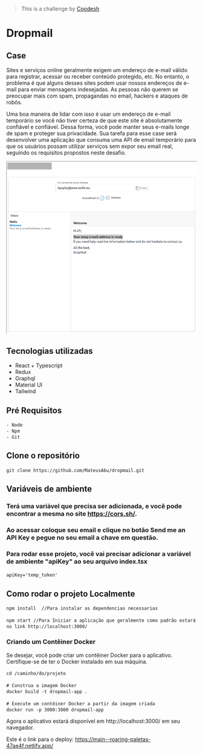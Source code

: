 >This is a challenge by [Coodesh](https://coodesh.com/)

# Dropmail

## Case

Sites e serviços online geralmente exigem um endereço de e-mail válido para registrar, acessar ou receber conteúdo protegido, etc. No entanto, o problema é que alguns desses sites podem usar nossos endereços de e-mail para enviar mensagens indesejadas. As pessoas não querem se preocupar mais com spam, propagandas no email, hackers e ataques de robôs.

Uma boa maneira de lidar com isso é usar um endereço de e-mail temporário se você não tiver certeza de que este site é absolutamente confiável e confiável. Dessa forma, você pode manter seus e-mails longe de spam e proteger sua privacidade. Sua tarefa para esse case será desenvolver uma aplicação que consuma uma API de email temporário para que os usuários possam utilizar serviços sem expor seu email real, seguindo os requisitos propostos neste desafio.

![Desktop](./public/assets/desktop.png)

## Tecnologias utilizadas

- React + Typescript
- Redux
- Graphql
- Material UI
- Tailwind

## Pré Requisitos

```
- Node
- Npm
- Git 
```

## Clone o repositório 

```git
git clone https://github.com/MateusAbu/dropmail.git
```

## Variáveis de ambiente

### Terá uma variável que precisa ser adicionada, e você pode encontrar a mesma no site https://cors.sh/.

### Ao acessar coloque seu email e clique no botão Send me an API Key e pegue no seu email a chave em questão.

### Para rodar esse projeto, você vai precisar adicionar a variável de ambiente "apiKey" ao seu arquivo index.tsx 

` apiKey='temp_token' `


## Como rodar o projeto Localmente

```
npm install  //Para instalar as dependencias necessarias

npm start //Para Iniciar a aplicação que geralmente como padrão estará no link http://localhost:3000/

```

### Criando um Contêiner Docker

Se desejar, você pode criar um contêiner Docker para o aplicativo. Certifique-se de ter o Docker instalado em sua máquina.

```
cd /caminho/do/projeto

# Construa a imagem Docker
docker build -t dropmail-app .

# Execute um contêiner Docker a partir da imagem criada
docker run -p 3000:3000 dropmail-app

```

Agora o aplicativo estará disponível em http://localhost:3000/ em seu navegador.

Este é o link para o deploy: https://main--roaring-paletas-47ae4f.netlify.app/
